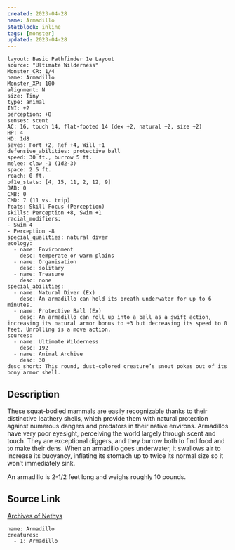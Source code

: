 ```yaml
---
created: 2023-04-28
name: Armadillo
statblock: inline
tags: [monster]
updated: 2023-04-28
---
```

```statblock
layout: Basic Pathfinder 1e Layout
source: "Ultimate Wilderness"
Monster_CR: 1/4
name: Armadillo
Monster_XP: 100
alignment: N
size: Tiny
type: animal
INI: +2
perception: +8
senses: scent
AC: 16, touch 14, flat-footed 14 (dex +2, natural +2, size +2)
HP: 4
HD: 1d8
saves: Fort +2, Ref +4, Will +1
defensive_abilities: protective ball
speed: 30 ft., burrow 5 ft.
melee: claw -1 (1d2-3)
space: 2.5 ft.
reach: 0 ft.
pf1e_stats: [4, 15, 11, 2, 12, 9]
BAB: 0
CMB: 0
CMD: 7 (11 vs. trip)
feats: Skill Focus (Perception)
skills: Perception +8, Swim +1
racial_modifiers:
- Swim 4
- Perception -8
special_qualities: natural diver
ecology:
  - name: Environment
    desc: temperate or warm plains
  - name: Organisation
    desc: solitary
  - name: Treasure
    desc: none
special_abilities:
  - name: Natural Diver (Ex)
    desc: An armadillo can hold its breath underwater for up to 6 minutes.
  - name: Protective Ball (Ex)
    desc: An armadillo can roll up into a ball as a swift action, increasing its natural armor bonus to +3 but decreasing its speed to 0 feet. Unrolling is a move action.
sources:
  - name: Ultimate Wilderness
    desc: 192
  - name: Animal Archive
    desc: 30
desc_short: This round, dust-colored creature’s snout pokes out of its bony armor shell.
```
## Description
These squat-bodied mammals are easily recognizable thanks to their distinctive leathery shells, which provide them with natural protection against numerous dangers and predators in their native environs. Armadillos have very poor eyesight, perceiving the world largely through scent and touch. They are exceptional diggers, and they burrow both to find food and to make their dens. When an armadillo goes underwater, it swallows air to increase its buoyancy, inflating its stomach up to twice its normal size so it won’t immediately sink.

 An armadillo is 2-1/2 feet long and weighs roughly 10 pounds.
## Source Link
[Archives of Nethys](https://aonprd.com/MonsterDisplay.aspx?ItemName=Armadillo)
```encounter-table
name: Armadillo
creatures:
  - 1: Armadillo
```
